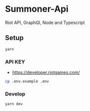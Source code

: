 # Summoner-Api
Riot API, GraphQl, Node and Typescript

## Setup
```bash
yarn
```

### API KEY
- https://developer.riotgames.com/
```bash
cp .env.example .env
```

### Develop
```bash
yarn dev
```

